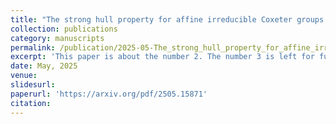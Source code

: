 ```yaml
---
title: "The strong hull property for affine irreducible Coxeter groups of rank 3"
collection: publications
category: manuscripts
permalink: /publication/2025-05-The_strong_hull_property_for_affine_irreducible_Coxeter_groups_of_rank_3
excerpt: 'This paper is about the number 2. The number 3 is left for future work.'
date: May, 2025
venue:
slidesurl:
paperurl: 'https://arxiv.org/pdf/2505.15871'
citation:
---
```

